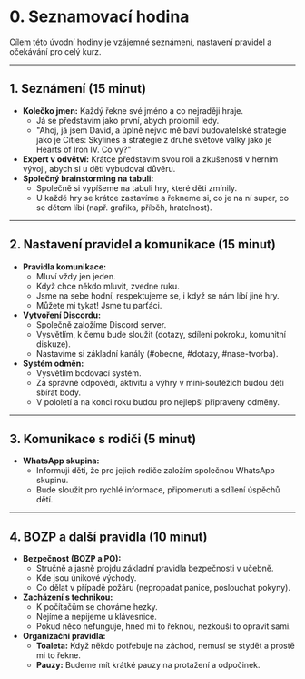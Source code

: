 # 0. Seznamovací hodina

Cílem této úvodní hodiny je vzájemné seznámení, nastavení pravidel a očekávání pro celý kurz.

---

## 1. Seznámení (15 minut)

*   **Kolečko jmen:** Každý řekne své jméno a co nejraději hraje.
    *   Já se představím jako první, abych prolomil ledy.
    *   "Ahoj, já jsem David, a úplně nejvíc mě baví budovatelské strategie jako je Cities: Skylines a strategie z druhé světové války jako je Hearts of Iron IV. Co vy?"
*   **Expert v odvětví:** Krátce představím svou roli a zkušenosti v herním vývoji, abych si u dětí vybudoval důvěru.
*   **Společný brainstorming na tabuli:**
    *   Společně si vypíšeme na tabuli hry, které děti zmínily.
    *   U každé hry se krátce zastavíme a řekneme si, co je na ní super, co se dětem líbí (např. grafika, příběh, hratelnost).

---

## 2. Nastavení pravidel a komunikace (15 minut)

*   **Pravidla komunikace:**
    *   Mluví vždy jen jeden.
    *   Když chce někdo mluvit, zvedne ruku.
    *   Jsme na sebe hodní, respektujeme se, i když se nám líbí jiné hry.
    *   Můžete mi tykat! Jsme tu parťáci.
*   **Vytvoření Discordu:**
    *   Společně založíme Discord server.
    *   Vysvětlím, k čemu bude sloužit (dotazy, sdílení pokroku, komunitní diskuze).
    *   Nastavíme si základní kanály (#obecne, #dotazy, #nase-tvorba).
*   **Systém odměn:**
    *   Vysvětlím bodovací systém.
    *   Za správné odpovědi, aktivitu a výhry v mini-soutěžích budou děti sbírat body.
    *   V pololetí a na konci roku budou pro nejlepší připraveny odměny.

---

## 3. Komunikace s rodiči (5 minut)

*   **WhatsApp skupina:**
    *   Informuji děti, že pro jejich rodiče založím společnou WhatsApp skupinu.
    *   Bude sloužit pro rychlé informace, připomenutí a sdílení úspěchů dětí.

---

## 4. BOZP a další pravidla (10 minut)

*   **Bezpečnost (BOZP a PO):**
    *   Stručně a jasně projdu základní pravidla bezpečnosti v učebně.
    *   Kde jsou únikové východy.
    *   Co dělat v případě požáru (nepropadat panice, poslouchat pokyny).
*   **Zacházení s technikou:**
    *   K počítačům se chováme hezky.
    *   Nejíme a nepijeme u klávesnice.
    *   Pokud něco nefunguje, hned mi to řeknou, nezkouší to opravit sami.
*   **Organizační pravidla:**
    *   **Toaleta:** Když někdo potřebuje na záchod, nemusí se stydět a prostě mi to řekne.
    *   **Pauzy:** Budeme mít krátké pauzy na protažení a odpočinek.
